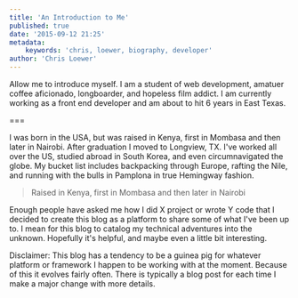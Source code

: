 ```yaml
---
title: 'An Introduction to Me'
published: true
date: '2015-09-12 21:25'
metadata:
    keywords: 'chris, loewer, biography, developer'
author: 'Chris Loewer'
---
```


Allow me to introduce myself. I am a student of web development, amatuer coffee aficionado, longboarder, and hopeless film addict. I am currently working as a front end developer and am about to hit 6 years in East Texas.

===

I was born in the USA, but was raised in Kenya, first in Mombasa and then later in Nairobi. After graduation I moved to Longview, TX. I've worked all over the US, studied abroad in South Korea, and even circumnavigated the globe. My bucket list includes backpacking through Europe, rafting the Nile, and running with the bulls in Pamplona in true Hemingway fashion.

> Raised in Kenya, first in Mombasa and then later in Nairobi

Enough people have asked me how I did X project or wrote Y code that I decided to create this blog as a platform to share some of what I've been up to. I mean for this blog to catalog my technical adventures into the unknown. Hopefully it's helpful, and maybe even a little bit interesting.

Disclaimer:  This blog has a tendency to be a guinea pig for whatever platform or framework I happen to be working with at the moment.  Because of this it evolves fairly often.  There is typically a blog post for each time I make a major change with more details.